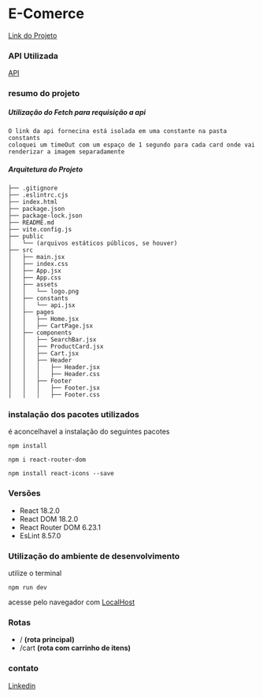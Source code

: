 # E-Comerce
[Link do Projeto](https://hiring-front-end-wheat.vercel.app/)

### API Utilizada
[API](https://62d742f351e6e8f06f1a83da.mockapi.io/api/produtos)

### resumo do projeto
##### Utilização do Fetch para requisição a api
    O link da api fornecina está isolada em uma constante na pasta constants
    coloquei um timeOut com um espaço de 1 segundo para cada card onde vai renderizar a imagem separadamente
##### Arquitetura do Projeto

``` Arquitetura
├── .gitignore
├── .eslintrc.cjs
├── index.html
├── package.json
├── package-lock.json
├── README.md
├── vite.config.js
├── public
│   └── (arquivos estáticos públicos, se houver)
├── src
│   ├── main.jsx
│   ├── index.css
│   ├── App.jsx
│   ├── App.css
│   ├── assets
│   │   └── logo.png
│   ├── constants
│   │   └── api.jsx
│   ├── pages
│   │   ├── Home.jsx
│   │   ├── CartPage.jsx
│   ├── components
│   │   ├── SearchBar.jsx
│   │   ├── ProductCard.jsx
│   │   ├── Cart.jsx
│   │   ├── Header
│   │   │   ├── Header.jsx
│   │   │   ├── Header.css
│   │   ├── Footer
│   │   │   ├── Footer.jsx
│   │   │   ├── Footer.css
```

### instalação dos pacotes utilizados

é aconcelhavel a instalação do seguintes pacotes

``` Npm
npm install
```
``` React Routes DOM
npm i react-router-dom
```
``` React Icons
npm install react-icons --save
```

### Versões

- React 18.2.0
- React DOM 18.2.0
- React Router DOM 6.23.1
- EsLint 8.57.0

### Utilização do ambiente de desenvolvimento

utilize o terminal
```
npm run dev
```
acesse pelo navegador com [LocalHost](localhost:5173)

### Rotas

- /    **(rota principal)**
- /cart    **(rota com carrinho de itens)**

### contato
[Linkedin](https://www.linkedin.com/in/elisangela-andrade-2b7053224)
